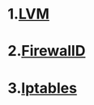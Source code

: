 # 1.[LVM](./content/lvmadvance.md)
# 2.[FirewallD](./content/firewalld.md)
# 3.[Iptables](./content/iptables.md)
